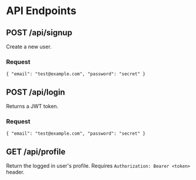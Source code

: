 # API Endpoints

## POST /api/signup
Create a new user.

### Request
```
{ "email": "test@example.com", "password": "secret" }
```

## POST /api/login
Returns a JWT token.

### Request
```
{ "email": "test@example.com", "password": "secret" }
```

## GET /api/profile
Return the logged in user's profile. Requires `Authorization: Bearer <token>` header.
